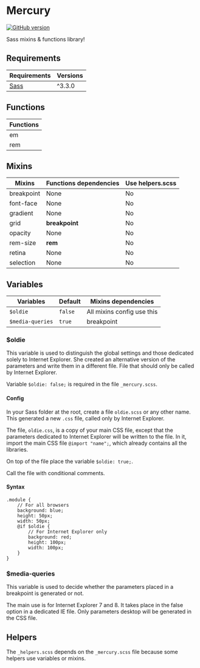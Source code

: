# Mercury

[![GitHub version](http://img.shields.io/github/release/agenceepsilon/sass-mercury.svg?style=flat-square)](https://github.com/agenceepsilon/sass-mercury/releases)

Sass mixins & functions library!

## Requirements

| Requirements                        | Versions |
| ----------------------------------- | -------- |
| [Sass](http://sass-lang.com)        | ^3.3.0   |

## Functions

| Functions |
| --------- |
| em        |
| rem       |

## Mixins

| Mixins         | Functions dependencies | Use helpers.scss          |
| -------------- | ---------------------- | ------------------------- |
| breakpoint     | None                   | No                        |
| font-face      | None                   | No                        |
| gradient       | None                   | No                        |
| grid           | **breakpoint**         | No                        |
| opacity        | None                   | No                        |
| rem-size       | **rem**                | No                        |
| retina         | None                   | No                        |
| selection      | None                   | No                        |

## Variables

| Variables          | Default   | Mixins dependencies        |
| ------------------ | --------- | -------------------------- |
| ``$oldie``         | ``false`` | All mixins config use this |
| ``$media-queries`` | ``true``  | breakpoint                 |

### $oldie

This variable is used to distinguish the global settings and those dedicated solely to Internet Explorer. She created an alternative version of the parameters and write them in a different file. File that should only be called by Internet Explorer.

Variable ``$oldie: false;`` is required in the file ``_mercury.scss``.

#### Config

In your Sass folder at the root, create a file ``oldie.scss`` or any other name. This generated a new ``.css`` file, called only by Internet Explorer.

The file, ``oldie.css``, is a copy of your main CSS file, except that the parameters dedicated to Internet Explorer will be written to the file. In it, import the main CSS file ``@import "name";``, which already contains all the libraries.

On top of the file place the variable ``$oldie: true;``.

Call the file with conditional comments.

#### Syntax

    .module {
        // For all browsers
        background: blue;
        height: 50px;
        width: 50px;
        @if $oldie {
            // For Internet Explorer only
            background: red;
            height: 100px;
            width: 100px;
        }
    }

### $media-queries

This variable is used to decide whether the parameters placed in a breakpoint is generated or not.

The main use is for Internet Explorer 7 and 8. It takes place in the false option in a dedicated IE file. Only parameters desktop will be generated in the CSS file.

## Helpers

The ``_helpers.scss`` depends on the ``_mercury.scss`` file because some helpers use variables or mixins.
